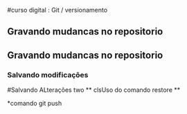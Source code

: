#curso digital : Git / versionamento
## Gravando mudancas no repositorio
## Gravando mudancas no repositorio

### Salvando modificações 
#Salvando ALterações two
** clsUso do comando restore **

*comando git push